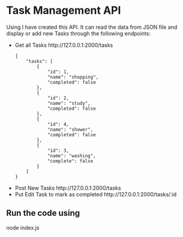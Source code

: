 # Task Management API 
Using I have created this API. It can read the data from JSON file and display or add new Tasks through the following endpoints:
 <ul><li>Get all Tasks
http://127.0.0.1:2000/tasks
  <pre><code>{
    "tasks": [
        {
            "id": 1,
            "name": "shopping",
            "completed": false
        },
        {
            "id": 2,
            "name": "study",
            "completed": false
        },
        {
            "id": 4,
            "name": "shower",
            "completed": false
        },
        {
            "id": 3,
            "name": "washing",
            "complete": false
        }
    ]
}</code></pre>
</li>
 <li>
Post New Tasks
http://127.0.0.1:2000/tasks</li>
 <li>Put Edit Task to mark as completed 
http://127.0.0.1:2000/tasks/:id</li>
</ul>

## Run the code using
node index.js
